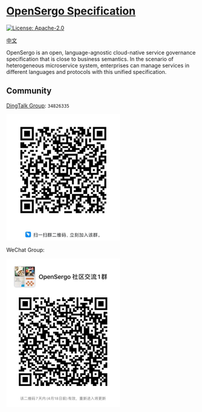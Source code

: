 # [OpenSergo Specification](./specification/en/README.md)

[![License: Apache-2.0](https://img.shields.io/badge/license-Apache%202.0-blue.svg)](https://www.apache.org/licenses/LICENSE-2.0.txt)

[中文](./README.zh-Hans.md)

OpenSergo is an open, language-agnostic cloud-native service governance specification that is close to business semantics.
In the scenario of heterogeneous microservice system, enterprises can manage services in different languages and protocols with this unified specification. 

## Community

[DingTalk Group](https://page.dingtalk.com/wow/dingtalk/act/en-home): `34826335`

<img src="image/dingtalk-group.jpg" width="300" />

WeChat Group:

<img src="image/wechat-group.jpg" width="300" />

